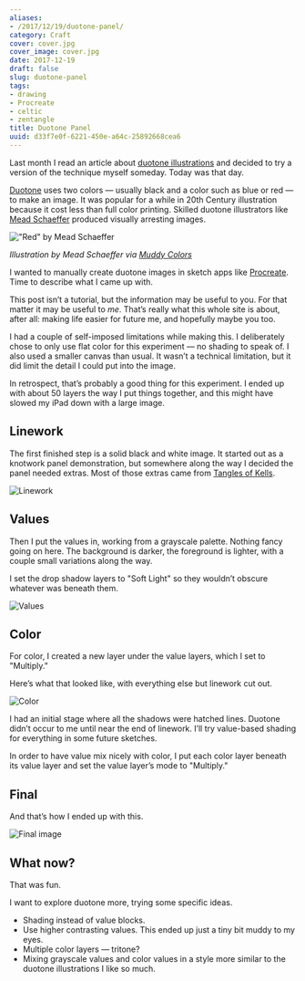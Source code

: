 ```yaml
---
aliases:
- /2017/12/19/duotone-panel/
category: Craft
cover: cover.jpg
cover_image: cover.jpg
date: 2017-12-19
draft: false
slug: duotone-panel
tags:
- drawing
- Procreate
- celtic
- zentangle
title: Duotone Panel
uuid: d33f7e0f-6221-450e-a64c-25892668cea6
---
```


[duotone illustrations]: https://muddycolors.blogspot.com/2012/08/duotone-illustrations.html

Last month I read an article about [duotone illustrations][] and decided to try
a version of the technique myself someday. Today was that day.

[Duotone]: https://en.wikipedia.org/wiki/Duotone
[Mead Schaeffer]: https://americanillustration.org/project/mead-schaeffer/

[Duotone][] uses two colors — usually black and a color such as blue or red — to
make an image. It was popular for a while in 20th Century illustration because
it cost less than full color printing. Skilled duotone illustrators like
[Mead Schaeffer][] produced visually arresting images.

[Muddy Colors]: https://muddycolors.blogspot.com/2012/08/duotone-illustrations.html

!["Red" by Mead Schaeffer](mead-schaeffer-red.jpg)

*Illustration by Mead Schaeffer via [Muddy Colors][]*

[Procreate]: /tags/procreate

I wanted to manually create duotone images in sketch apps like [Procreate][].
Time to describe what I came up with.

This post isn’t a tutorial, but the information may be useful to you. For that
matter it may be useful to *me*. That’s really what this whole site is about,
after all: making life easier for future me, and hopefully maybe you too.

I had a couple of self-imposed limitations while making this. I deliberately
chose to only use flat color for this experiment — no shading to speak of. I
also used a smaller canvas than usual. It wasn’t a technical limitation, but it
did limit the detail I could put into the image.

In retrospect, that’s probably a good thing for this experiment. I ended up with
about 50 layers the way I put things together, and this might have slowed my
iPad down with a large image.

## Linework

[Tangles of Kells]: https://www.goodreads.com/book/show/26311641-the-tangles-of-kells

The first finished step is a solid black and white image. It started out as a
knotwork panel demonstration, but somewhere along the way I decided the panel
needed extras. Most of those extras came from [Tangles of Kells][].

![Linework](duotone-panel-linework.png)

## Values

Then I put the values in, working from a grayscale palette. Nothing fancy going
on here. The background is darker, the foreground is lighter, with a couple
small variations along the way.

I set the drop shadow layers to "Soft Light" so they wouldn’t obscure whatever
was beneath them.

![Values](duotone-panel-values.png)

## Color

For color, I created a new layer under the value layers, which I set to
"Multiply."

Here’s what that looked like, with everything else but linework cut out.

![Color](duotone-panel-color.png)

I had an initial stage where all the shadows were hatched lines. Duotone didn’t
occur to me until near the end of linework. I’ll try value-based shading for
everything in some future sketches.

In order to have value mix nicely with color, I put each color layer beneath its
value layer and set the value layer’s mode to "Multiply."

## Final

And that’s how I ended up with this.

![Final image](cover.jpg)

## What now?

That was fun.

I want to explore duotone more, trying some specific ideas.

* Shading instead of value blocks.
* Use higher contrasting values.
  This ended up just a tiny bit muddy to my eyes.
* Multiple color layers — tritone?
* Mixing grayscale values and color values in a style more similar to the
  duotone illustrations I like so much.